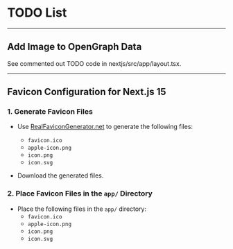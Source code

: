 # TODO List

---

## Add Image to OpenGraph Data

See commented out TODO code in nextjs/src/app/layout.tsx.

---

## Favicon Configuration for Next.js 15

### 1. Generate Favicon Files

- Use [RealFaviconGenerator.net](https://realfavicongenerator.net/) to generate the following files:
  - `favicon.ico`
  - `apple-icon.png`
  - `icon.png`
  - `icon.svg`

- Download the generated files.

### 2. Place Favicon Files in the `app/` Directory

- Place the following files in the `app/` directory:
  - `favicon.ico`
  - `apple-icon.png`
  - `icon.png`
  - `icon.svg`
